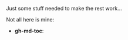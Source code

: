 Just some stuff needed to make the rest work...

Not all here is mine:
  * **gh-md-toc**: [](https://github.com/ekalinin/github-markdown-toc)
